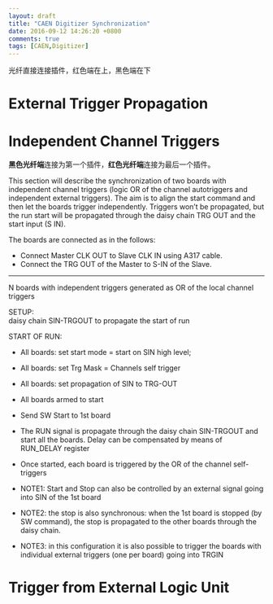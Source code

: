 ```yaml
---
layout: draft
title: "CAEN Digitizer Synchronization"
date: 2016-09-12 14:26:20 +0800
comments: true
tags: [CAEN,Digitizer]
---
```

<!-- CAEN_DigitizerSync.md --- 
;; 
;; Description: 
;; Author: Hongyi Wu(吴鸿毅)
;; Email: wuhongyi@qq.com 
;; Created: 一 9月 12 14:26:20 2016 (+0800)
;; Last-Updated: 一 9月 12 16:54:07 2016 (+0800)
;;           By: Hongyi Wu(吴鸿毅)
;;     Update #: 6
;; URL: http://wuhongyi.github.io -->

光纤直接连接插件，红色端在上，黑色端在下
<!-- more -->

# External Trigger Propagation



# Independent Channel Triggers

**黑色光纤端**连接为第一个插件，**红色光纤端**连接为最后一个插件。


This section will describe the synchronization of two boards with independent channel triggers (logic OR of the channel autotriggers and independent external triggers). The aim is to align the start command and then let the boards trigger independently. Triggers won’t be propagated, but the run start will be propagated through the daisy chain TRG OUT and the start input (S IN).

The boards are connected as in the follows:
 - Connect Master CLK OUT to Slave CLK IN using A317 cable.
 - Connect the TRG OUT of the Master to S-IN of the Slave.



----

N boards with independent triggers generated as OR of the local channel triggers

SETUP:  
daisy chain SIN-TRGOUT to propagate the start of run

START OF RUN: 
 - All boards: set start mode = start on SIN high level; 
 - All boards: set Trg Mask = Channels self trigger
 - All boards: set propagation of SIN to TRG-OUT
 - All boards armed to start
 - Send SW Start to 1st board 
 - The RUN signal is propagate through the daisy chain SIN-TRGOUT and start all the boards. Delay can be compensated by means of RUN_DELAY register
 - Once started, each board is triggered by the OR of the channel self-triggers

 - NOTE1: Start and Stop can also be controlled by an external signal going into SIN of the 1st board
 - NOTE2: the stop is also synchronous:  when the 1st board is stopped (by SW command), the stop is propagated to the other boards through the daisy chain.
 - NOTE3: in this configuration it is also possible to trigger the boards with individual external triggers (one per board) going into TRGIN



# Trigger from External Logic Unit





<!-- CAEN_DigitizerSync.md ends here -->
